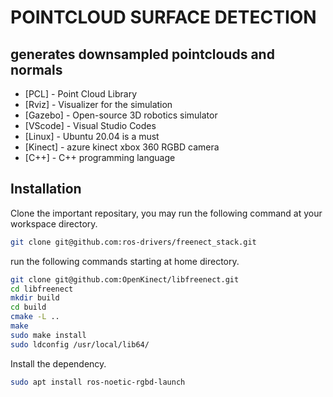 # POINTCLOUD SURFACE DETECTION
## generates downsampled pointclouds and normals


- [PCL] - Point Cloud Library
- [Rviz] - Visualizer for the simulation
- [Gazebo] - Open-source 3D robotics simulator
- [VScode] - Visual Studio Codes
- [Linux] - Ubuntu 20.04 is a must
- [Kinect] - azure kinect xbox 360 RGBD camera
- [C++] - C++ programming language


## Installation
Clone the important repositary, you may run the following command at your workspace directory.
```sh
git clone git@github.com:ros-drivers/freenect_stack.git
```
run the following commands starting at home directory.

```sh
git clone git@github.com:OpenKinect/libfreenect.git
cd libfreenect
mkdir build
cd build
cmake -L ..
make
sudo make install
sudo ldconfig /usr/local/lib64/
```

Install the dependency.

```sh
sudo apt install ros-noetic-rgbd-launch
```



